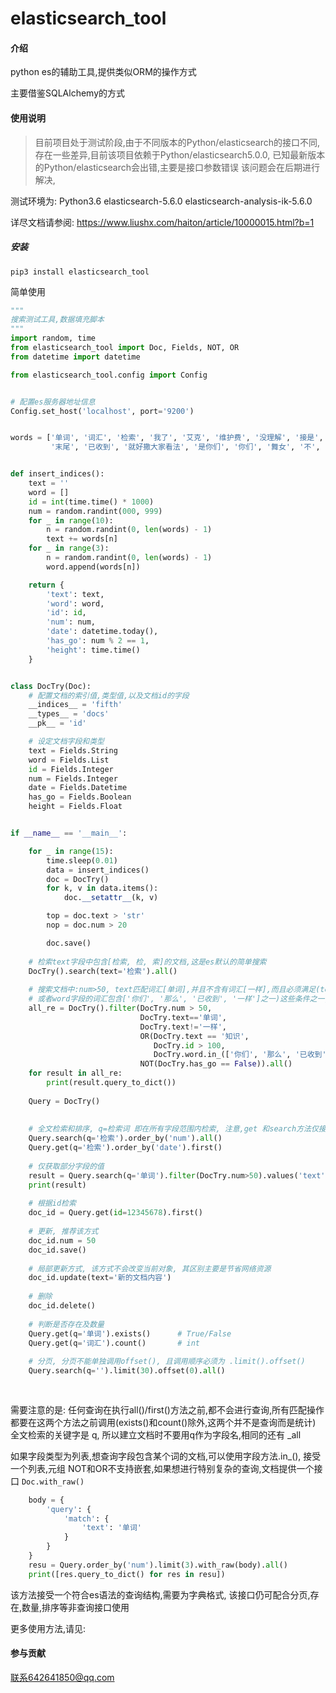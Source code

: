 # elasticsearch_tool

#### 介绍
python es的辅助工具,提供类似ORM的操作方式

主要借鉴SQLAlchemy的方式

#### 使用说明

> 目前项目处于测试阶段,由于不同版本的Python/elasticsearch的接口不同,存在一些差异,目前该项目依赖于Python/elasticsearch5.0.0, 已知最新版本的Python/elasticsearch会出错,主要是接口参数错误
该问题会在后期进行解决, 

测试环境为:
Python3.6
elasticsearch-5.6.0
elasticsearch-analysis-ik-5.6.0

详尽文档请参阅: https://www.liushx.com/haiton/article/10000015.html?b=1

##### 安装
`pip3 install elasticsearch_tool`

简单使用

```python
"""
搜索测试工具,数据填充脚本
"""
import random, time
from elasticsearch_tool import Doc, Fields, NOT, OR
from datetime import datetime

from elasticsearch_tool.config import Config


# 配置es服务器地址信息
Config.set_host('localhost', port='9200')


words = ['单词', '词汇', '检索', '我了', '艾克', '维护费', '没理解', '接是', '咯怕', '那么', '行风', '奶茶店', '全网通', '雨天',
         '末尾', '已收到', '就好撒大家看法', '是你们', '你们', '舞女', '不', '容易', '一样', '是你的', '玩儿一天']


def insert_indices():
    text = ''
    word = []
    id = int(time.time() * 1000)
    num = random.randint(000, 999)
    for _ in range(10):
        n = random.randint(0, len(words) - 1)
        text += words[n]
    for _ in range(3):
        n = random.randint(0, len(words) - 1)
        word.append(words[n])

    return {
        'text': text,
        'word': word,
        'id': id,
        'num': num,
        'date': datetime.today(),
        'has_go': num % 2 == 1,
        'height': time.time()
    }


class DocTry(Doc):
    # 配置文档的索引值,类型值,以及文档id的字段
    __indices__ = 'fifth'
    __types__ = 'docs'
    __pk__ = 'id'

    # 设定文档字段和类型
    text = Fields.String
    word = Fields.List
    id = Fields.Integer
    num = Fields.Integer
    date = Fields.Datetime
    has_go = Fields.Boolean
    height = Fields.Float


if __name__ == '__main__':

    for _ in range(15):
        time.sleep(0.01)
        data = insert_indices()
        doc = DocTry()
        for k, v in data.items():
            doc.__setattr__(k, v)

        top = doc.text > 'str'
        nop = doc.num > 20

        doc.save()
    
    # 检索text字段中包含[检索, 检, 索]的文档,这是es默认的简单搜索
    DocTry().search(text='检索').all()
    
    # 搜索文档中:num>50, text匹配词汇[单词],并且不含有词汇[一样],而且必须满足(text包含词汇[知识], 或者文档id大于100, 
    # 或者word字段的词汇包含['你们', '那么', '已收到', '一样']之一)这些条件之一,且has_go字段不等于True的所有文档
    all_re = DocTry().filter(DocTry.num > 50,
                             DocTry.text=='单词',
                             DocTry.text!='一样',
                             OR(DocTry.text == '知识',
                                DocTry.id > 100,
                                DocTry.word.in_(['你们', '那么', '已收到', '一样']),),
                             NOT(DocTry.has_go == False)).all()
    for result in all_re:
        print(result.query_to_dict())
        
    Query = DocTry()
    
    
    # 全文检索和排序, q=检索词 即在所有字段范围内检索, 注意,get 和search方法仅接受关键字参数,不接受比较运算的结果以及位置形参
    Query.search(q='检索').order_by('num').all()
    Query.get(q='检索').order_by('date').first()
    
    # 仅获取部分字段的值
    result = Query.search(q='单词').filter(DocTry.num>50).values('text', 'id', 'num').all()
    print(result)
    
    # 根据id检索
    doc_id = Query.get(id=12345678).first()
    
    # 更新, 推荐该方式
    doc_id.num = 50
    doc_id.save()
    
    # 局部更新方式, 该方式不会改变当前对象, 其区别主要是节省网络资源
    doc_id.update(text='新的文档内容')
    
    # 删除
    doc_id.delete()
    
    # 判断是否存在及数量
    Query.get(q='单词').exists()      # True/False
    Query.get(q='词汇').count()       # int
    
    # 分页, 分页不能单独调用offset(), 且调用顺序必须为 .limit().offset()
    Query.search(q='').limit(30).offset(0).all()
    
    
```
需要注意的是:
任何查询在执行all()/first()方法之前,都不会进行查询,所有匹配操作都要在这两个方法之前调用(exists()和count()除外,这两个并不是查询而是统计)
全文检索的关键字是 q, 所以建立文档时不要用q作为字段名,相同的还有 _all

如果字段类型为列表,想查询字段包含某个词的文档,可以使用字段方法.in_(), 接受一个列表,元组
NOT和OR不支持嵌套,如果想进行特别复杂的查询,文档提供一个接口
`Doc.with_raw()`
```python
    body = {
        'query': {
            'match': {
                'text': '单词'
            }
        }
    }
    resu = Query.order_by('num').limit(3).with_raw(body).all()
    print([res.query_to_dict() for res in resu])
```
该方法接受一个符合es语法的查询结构,需要为字典格式, 该接口仍可配合分页,存在,数量,排序等非查询接口使用

更多使用方法,请见: 

#### 参与贡献

联系642641850@qq.com
